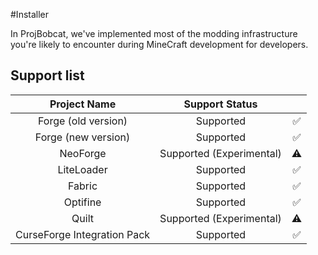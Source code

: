 #Installer

In ProjBobcat, we've implemented most of the modding infrastructure you're likely to encounter during MineCraft development for developers.

## Support list

| Project Name | Support Status ||
|:---------------:|:-----------:|:---:|
| Forge (old version) | Supported | ✅ |
| Forge (new version) | Supported | ✅ |
| NeoForge | Supported (Experimental) | ⚠ |
| LiteLoader | Supported | ✅ |
| Fabric | Supported | ✅ |
| Optifine | Supported | ✅ |
| Quilt | Supported (Experimental) | ⚠ |
| CurseForge Integration Pack | Supported | ✅ |
